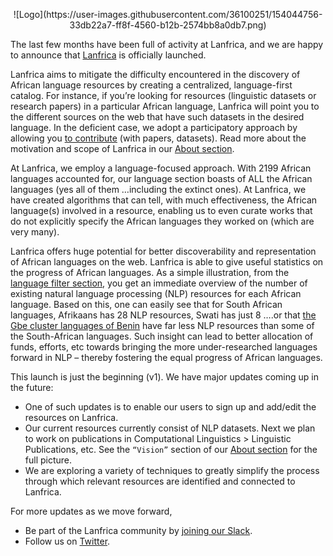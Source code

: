 
 <p align="center">
    ![Logo](https://user-images.githubusercontent.com/36100251/154044756-33db22a7-ff8f-4560-b12b-2574bb8a0db7.png)
</p>
 
The last few months have been full of activity at Lanfrica, and we are happy to announce that [Lanfrica](https://www.lanfrica.com) is officially launched.
 
Lanfrica aims to mitigate the difficulty encountered in the discovery of African language resources by creating a centralized, language-first catalog. For instance, if you’re looking for resources (linguistic datasets or research papers) in a particular African language, Lanfrica will point you to the different sources on the web that have such datasets in the desired language. In the deficient case, we adopt a participatory approach by allowing you [to contribute](https://lanfrica.com/contribute) (with papers, datasets). Read more about the motivation and scope of Lanfrica in our [About section](https://lanfrica.com/about).

At Lanfrica, we employ a language-focused approach. With 2199 African languages accounted for, our language section boasts of ALL the African languages (yes all of them …including the extinct ones). At Lanfrica, we have created algorithms that can tell, with much effectiveness, the African language(s) involved in a resource, enabling us to even curate works that do not explicitly specify the African languages they worked on (which are very many).

Lanfrica offers huge potential for better discoverability and representation of  African languages on the web. Lanfrica is able to give useful statistics on the progress of African languages. As a simple illustration, from the [language filter section](https://user-images.githubusercontent.com/36100251/153701078-4fcaf79a-0445-4aa9-8535-554b5b8a59b8.png), you get an immediate overview of the number of existing natural language processing (NLP)  resources for each African language. Based on this, one can easily see that for South African languages, Afrikaans has 28 NLP resources, Swati has just 8 ….or that [the Gbe cluster languages of Benin](https://user-images.githubusercontent.com/36100251/153701049-7e882a07-3550-4e39-bc7b-3a75ef29c1b1.png) have far less NLP resources than some of the South-African languages. Such insight can lead to better allocation of funds, efforts, etc towards bringing the more under-researched languages forward in NLP – thereby fostering the equal progress of African languages.

This launch is just the beginning (v1). We have major updates coming up in the future: 
- One of such updates is to enable our users to sign up and add/edit the resources on Lanfrica.
- Our current resources currently consist of NLP datasets. Next we plan to work on publications in Computational Linguistics > Linguistic Publications, etc. See the `“Vision”` section of our [About section](https://lanfrica.com/about) for the full picture.   
- We are exploring a variety of techniques to greatly simplify the process through which relevant resources are identified and connected to Lanfrica.

For more updates as we move forward, 
- Be part of the Lanfrica community by [joining our Slack](https://join.slack.com/t/lanfrica/shared_invite/zt-12x0oo6i8-tZ182NK~aUXroVE5tgRNaw). 
- Follow us on [Twitter](https://twitter.com/lanfrica).
